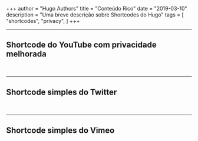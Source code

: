 +++
author = "Hugo Authors"
title = "Conteúdo Rico"
date = "2019-03-10"
description = "Uma breve descrição sobre Shortcodes do Hugo"
tags = [
    "shortcodes",
    "privacy",
]
+++

<!--more-->
---

## Shortcode do YouTube com privacidade melhorada


<br>

---

## Shortcode simples do Twitter


<br>

---

## Shortcode simples do Vimeo

